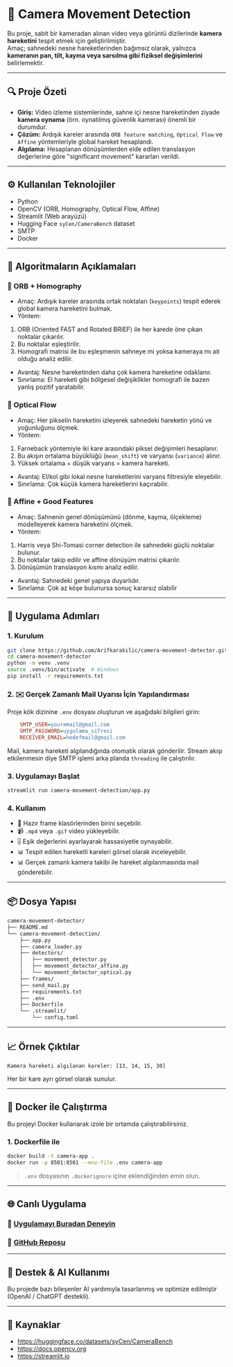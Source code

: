 # 🎥 Camera Movement Detection

Bu proje, sabit bir kameradan alınan video veya görüntü dizilerinde **kamera hareketini** tespit etmek için geliştirilmiştir.  
Amaç; sahnedeki nesne hareketlerinden bağımsız olarak, yalnızca **kameranın pan, tilt, kayma veya sarsılma gibi fiziksel değişimlerini** belirlemektir.

---

## 🔍 Proje Özeti

- **Giriş:** Video izleme sistemlerinde, sahne içi nesne hareketinden ziyade **kamera oynama** (örn. oynatılmış güvenlik kamerası) önemli bir durumdur.
- **Çözüm:** Ardışık kareler arasında `ORB feature matching`, `Optical Flow` ve `Affine` yöntemleriyle global hareket hesaplandı.
- **Algılama:** Hesaplanan dönüşümlerden elde edilen translasyon değerlerine göre "significant movement" kararları verildi.

---

## ⚙️ Kullanılan Teknolojiler

- Python
- OpenCV (ORB, Homography, Optical Flow, Affine)
- Streamlit (Web arayüzü)
- Hugging Face `syCen/CameraBench` dataset
- SMTP
- Docker

---

## 🧠 Algoritmaların Açıklamaları

### 🔹 ORB + Homography

- Amaç: Ardışık kareler arasında ortak noktaları (`keypoints`) tespit ederek global kamera hareketini bulmak.
- Yöntem:

1. ORB (Oriented FAST and Rotated BRIEF) ile her karede öne çıkan noktalar çıkarılır.
2. Bu noktalar eşleştirilir.
3. Homografi matrisi ile bu eşleşmenin sahneye mi yoksa kameraya mı ait olduğu analiz edilir.

- Avantaj: Nesne hareketinden daha çok kamera hareketine odaklanır.
- Sınırlama: El hareketi gibi bölgesel değişiklikler homografi ile bazen yanlış pozitif yaratabilir.

### 🔹 Optical Flow

- Amaç: Her pikselin hareketini izleyerek sahnedeki hareketin yönü ve yoğunluğunu ölçmek.
- Yöntem:

1. Farneback yöntemiyle iki kare arasındaki piksel değişimleri hesaplanır.
2. Bu akışın ortalama büyüklüğü (`mean_shift`) ve varyansı (`variance`) alınır.
3. Yüksek ortalama + düşük varyans = kamera hareketi.

- Avantaj: El/kol gibi lokal nesne hareketlerini varyans filtresiyle eleyebilir.
- Sınırlama: Çok küçük kamera hareketlerini kaçırabilir.

### 🔹 Affine + Good Features

- Amaç: Sahnenin genel dönüşümünü (dönme, kayma, ölçekleme) modelleyerek kamera hareketini ölçmek.
- Yöntem:

1. Harris veya Shi-Tomasi corner detection ile sahnedeki güçlü noktalar bulunur.
2. Bu noktalar takip edilir ve affine dönüşüm matrisi çıkarılır.
3. Dönüşümün translasyon kısmı analiz edilir.

- Avantaj: Sahnedeki genel yapıya duyarlıdır.
- Sınırlama: Çok az köşe bulunursa sonuç kararsız olabilir

---

## 🚀 Uygulama Adımları

### 1. Kurulum

```bash
git clone https://github.com/Arifkarakilic/camera-movement-detector.git
cd camera-movement-detector
python -m venv .venv
source .venv/bin/activate  # Windows
pip install -r requirements.txt
```

### 2. ✉️ Gerçek Zamanlı Mail Uyarısı İçin Yapılandırması

Proje kök dizinine `.env` dosyası oluşturun ve aşağıdaki bilgileri girin:
```ini
    SMTP_USER=youremail@gmail.com
    SMTP_PASSWORD=uygulama_sifresi
    RECEIVER_EMAIL=hedefmail@gmail.com
```

Mail, kamera hareketi algılandığında otomatik olarak gönderilir. Stream akışı etkilenmesin diye SMTP işlemi arka planda `threading` ile çalıştırılır.


### 3. Uygulamayı Başlat

```bash
streamlit run camera-movement-detection/app.py
```

### 4. Kullanım

- 📂 Hazır frame klasörlerinden birini seçebilir.
- 📹 `.mp4` veya `.gif` video yükleyebilir.
- 🎚️ Eşik değerlerini ayarlayarak hassasiyetle oynayabilir.
- 📊 Tespit edilen hareketli kareleri görsel olarak inceleyebilir.
- 📊 Gerçek zamanlı kamera takibi ile hareket algılanmasında mail gönderebilir.

---

## 📦 Dosya Yapısı

```bash
camera-movement-detector/
├── README.md
└── camera-movement-detection/
    ├── app.py
    ├── camera_loader.py
    ├── detectors/
    │   ├── movement_detector.py
    │   ├── movement_detector_affine.py
    │   └── movement_detector_optical.py
    ├── frames/
    ├── send_mail.py
    ├── requirements.txt
    ├── .env
    ├── Dockerfile
    └── .streamlit/
        └── config.toml
```

---

## 📈 Örnek Çıktılar

```text
Kamera hareketi algılanan kareler: [13, 14, 15, 30]
```

Her bir kare ayrı görsel olarak sunulur.

---

## 🐳 Docker ile Çalıştırma

Bu projeyi Docker kullanarak izole bir ortamda çalıştırabilirsiniz.

### 1. Dockerfile ile

```bash
docker build -t camera-app .
docker run -p 8501:8501 --env-file .env camera-app
```
> `.env` dosyasının `.dockerignore` içine eklendiğinden emin olun.
---

## 🌐 Canlı Uygulama

### 🔗 [Uygulamayı Buradan Deneyin](https://camera-movement-detector.streamlit.app/)

### 📁 [GitHub Reposu](https://github.com/Arifkarakilic/camera-movement-detector)

---

## 🤖 Destek & AI Kullanımı

Bu projede bazı bileşenler AI yardımıyla tasarlanmış ve optimize edilmiştir (OpenAI / ChatGPT destekli).

---

## 📄 Kaynaklar

- https://huggingface.co/datasets/syCen/CameraBench
- https://docs.opencv.org
- https://streamlit.io
